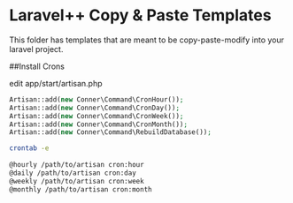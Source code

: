 Laravel++ Copy & Paste Templates
================

This folder has templates that are meant to be copy-paste-modify into your laravel project.

##Install Crons 

edit app/start/artisan.php
```php
Artisan::add(new Conner\Command\CronHour());
Artisan::add(new Conner\Command\CronDay());
Artisan::add(new Conner\Command\CronWeek());
Artisan::add(new Conner\Command\CronMonth());
Artisan::add(new Conner\Command\RebuildDatabase());
```
  
```bash
crontab -e
  
@hourly /path/to/artisan cron:hour
@daily /path/to/artisan cron:day
@weekly /path/to/artisan cron:week
@monthly /path/to/artisan cron:month
```
